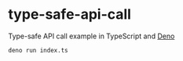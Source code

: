 # type-safe-api-call

Type-safe API call example in TypeScript and [Deno](https://deno.com/manual@v1.33.4/getting_started/installation)

`deno run index.ts`
